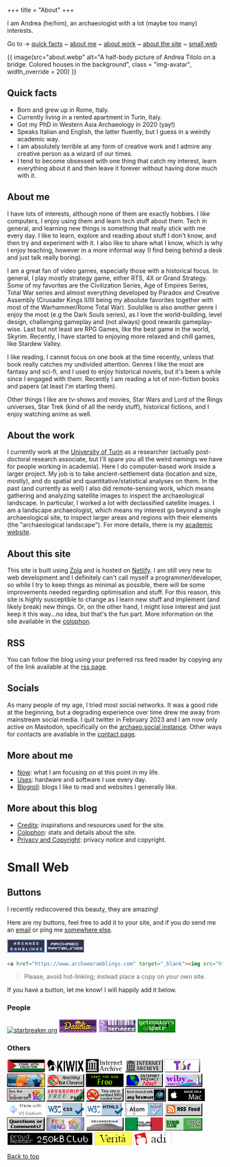 +++
title = "About"
+++

I am Andrea (he/him), an archaeologist with a lot (maybe too many) interests. 

Go to &rarr; [quick facts](#quick-facts) ~ [about me](#about-me) ~ [about work](#about-the-work) ~ [about the site](#about-this-site) ~ [small web](#small-web)

{{ image(src="about.webp" alt="A half-body picture of Andrea Titolo on a bridge. Colored houses in the background", class = "img-avatar", width_override = 200) }}

## Quick facts

- Born and grew up in Rome, Italy.
- Currently living in a rented apartment in Turin, Italy.
- Got my PhD in Western Asia Archaeology in 2020 (yay!)
- Speaks Italian and English, the latter fluently, but I guess in a weirdly academic way.
- I am absolutely terrible at any form of creative work and I admire any creative person as a wizard of our times.
- I tend to become obsessed with one thing that catch my interest, learn everything about it and then leave it forever without having done much with it.

## About me

I have lots of interests, although none of them are exactly hobbies. I like computers, I enjoy using them and learn tech stuff about them. Tech in general, and learning new things is something that really stick with me every day. I like to learn, explore and reading about stuff I don't know, and then try and experiment with it. I also like to share what I know, which is why I enjoy teaching, however in a more informal way (I find being behind a desk and just talk really boring).

I am a great fan of video games, especially those with a historical focus. In general, I play mostly strategy game, either RTS, 4X or Grand Strategy. Some of my favorites are the Civilization Series, Age of Empires Series, Total War series and almost everything developed by Paradox and Creative Assembly (Crusader Kings II/III being my absolute favorites together with most of the Warhammer/Rome Total War). Soulslike is also another genre I enjoy the most (e.g the Dark Souls series), as I love the world-building, level design, challenging gameplay and (not always) good rewards gameplay-wise. Last but not least are RPG Games, like the best game in the world, Skyrim. Recently, I have started to enjoying more relaxed and chill games, like Stardew Valley.

I like reading. I cannot focus on one book at the time recently, unless that book really catches my undivided attention. Genres I like the most are fantasy and sci-fi, and I used to enjoy historical novels, but it's been a while since I engaged with them. Recently I am reading a lot of non-fiction books and papers (at least I'm starting them).

Other things I like are tv-shows and movies, Star Wars and Lord of the Rings universes, Star Trek (kind of all the nerdy stuff), historical fictions, and I enjoy watching anime as well.

## About the work

I currently work at the [University of Turin](https://www.unito.it) as a researcher (actually post-doctoral research associate, but I'll spare you all the weird namings we have for people working in academia). Here I do computer-based work inside a larger project. My job is to take ancient-settlement data (location and size, mostly), and do spatial and quantitative/statistical analyses on them. In the past (and currently as well) I also did remote-sensing work, which means gathering and analyzing satellite images to inspect the archaeological landscape. In particular, I worked a lot with declassified satellite images. I am a landscape archaeologist, which means my interest go beyond a single archaeological site, to inspect larger areas and regions with their elements (the "archaeological landscape"). For more details, there is my [academic website](https://andreatitolo.com).

## About this site

This site is built using [Zola](https://getzola.org/) and is hosted on [Netlify](https://www.netlify.com/). I am still very new to web development and I definitely can't call myself a programmer/developer, so while I try to keep things as minimal as possible, there will be some improvements needed regarding optimisation and stuff. For this reason, this site is highly susceptible to change as I learn new stuff and implement (and likely break) new things. Or, on the other hand, I might lose interest and just keep it this way...no idea, but that's the fun part. More information on the site available in the [colophon](/metrics).

## RSS

You can follow the blog using your preferred rss feed reader by copying any of the link available at the [rss page](/rss).

## Socials

As many people of my age, I tried most social networks. It was a good ride at the beginning, but a degrading experience over time drew me away from mainstream social media. I quit twitter in February 2023 and I am now only active on Mastodon, specifically on the <a rel="me" href="https://archaeo.social/@andreatitolo">archaeo.social instance</a>. Other ways for contacts are available in the [contact page](/contact).

## More about me

- [Now](/now): what I am focusing on at this point in my life.
- [Uses](/uses): hardware and software I use every day.
- [Blogroll](/links): blogs I like to read and websites I generally like.

## More about this blog

- [Credits](/credits): inspirations and resources used for the site.
- [Colophon](/metrics/): stats and details about the site.
- [Privacy and Copyright](/privacy/): privacy notice and copyright.

# Small Web

## Buttons

I recently rediscovered this beauty, they are amazing!

Here are my buttons, feel free to add it to your site, and if you do send me an [email](mailto:298mtxjd@anonaddy.me) or ping me [somewhere else](/contact).

![archaeoramblings gif](buttons/archaeoramblings.gif) ![archaeoramblings static button](buttons/archaeoramblings2.gif)

```html
<a href="https://www.archaeoramblings.com" target="_blank"><img src="https://www.archaeoramblings.com/about/buttons/archaeoramblings.gif"></a>
```

> Please, avoid hot-linking; instead place a copy on your own site.

If you have a button, let me know! I will happily add it below.

<section id="buttons-container">

### People

[![starbreaker.org](buttons/starbreaker.avif)](https://starbreaker.org)
[![daudix](buttons/daudix.gif)](https://daudix.codeberg.page)
[![serimemo](buttons/MdRjyyV.png)](https://astral.town/)
[![getimiskon's space](buttons/badge-2.png)](https://getimiskon.xyz)

### Others

[![standwithpalestine](buttons/standwith.png)](https://hillhouse.neocities.org/journal/notes/palestine)
[![kiwix](buttons/kiwix.gif)](https://kiwix.org/en/)
[![internetarchive](buttons/internetarchive.gif)](https://archive.org/)
[![internetarchive](buttons/webarchive.gif)](https://archive.org/)
[![tor](buttons/tor.gif)](https://www.torproject.org/)
[![firefox](buttons/firefox3.gif)](https://www.mozilla.org/en-US/firefox/new/)
![anythingbutchrome](buttons/anythingbut.gif)
[![noweb3](buttons/web3.gif)](https://yesterweb.org/no-to-web3/)
[![internetprivacy](buttons/internetprivacy.gif)](https://www.eff.org/)
[![wiby search](buttons/wiby.gif)](https://wiby.me/)
[![join the fediverse](buttons/neo-fedi.gif)](https://fediverse.party/en/fediverse)
![javascriptfree](buttons/javascriptfree.gif)
![no cookies](buttons/nocookie.gif)
[![Viewable with any browser](buttons/abglobe.gif)](https://anybrowser.org/campaign/index.html)
![made on a mac](buttons/macbutton.gif)
[![made with VSCodium](buttons/made-with-vscodium.gif)](https://vscodium.com/)
[![valid css](buttons/valid-css-blue.gif)](http://jigsaw.w3.org/css-validator/validator?lang=en&profile=css3svg&uri=https%3A%2F%2Fwww.archaeoramblings.com&usermedium=all&vextwarning=&warning=1)
[![valid html](buttons/html5-validator-badge-blue.gif)](https://validator.w3.org/nu/?doc=https://www.archaeoramblings.com/)
[![valid atom](buttons/valid-atom.gif)](https://validator.w3.org/feed/check.cgi?url=https%3A%2F%2Fwww.archaeoramblings.com)
[![rss feed](buttons/rss-button.gif)](/rss)
[![email](buttons/email.gif)](mailto:298mtxjd@anonaddy.me)
[![fediring](buttons/fediring.gif)](https://fediring.net/)
[![archaeoring](buttons/archaeoring_button2.png)](https://webring.archaeo.social/)
[![italian webring](buttons/italia.png)](https://itawebring.altervista.org/)
[![proud member of the green team of 512KB club](buttons/512kb-green-team-new.gif)](https://512kb.club/)
[![a proud member of 250kb club](buttons/250kb_simple_badge_dark.png)](https://250kb.club/www-archaeoramblings-com/)
[![Verità per Giulio Regeni](buttons/regeni.gif)](https://www.amnesty.it/campagne/verita-giulio-regeni/)
[![Unisciti ad ADI!](buttons/button_adi.png)](https://dottorato.it/)


</section>

[Back to top](#quick-facts)